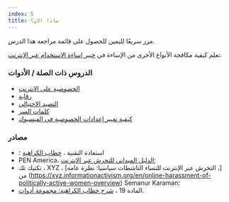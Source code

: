 ```yaml
---
index: 5
title: ماذا الان؟
---
```

مرر سريعًا لليمين للحصول على قائمة مراجعة هذا الدرس.

تعلم كيفية مكافحة الأنواع الأخرى من الإساءة في [خبير إساءة الاستخدام عبر الإنترنت](umbrella://communications/online-abuse/expert).

### الدروس ذات الصلة / الأدوات

*   [الخصوصية على الانترنت](umbrella://communications/online-privacy)
* [رقابة](umbrella://communications/censorship)
*   [التصيد الاحتيالي](umbrella://communications/phishing)
*   [كلمات السر](umbrella://information/passwords)
*   [كيفية تغيير إعدادات الخصوصية في الفيسبوك](umbrella://tools/other/s_facebook.md)

### مصادر

*   استعادة التقنية ، [خطاب الكراهية](https://www.takebackthetech.net/know-more/hate-speech) ؛
*   PEN America، [الدليل الميداني للتحرش عبر الإنترنت](https://onlineharassmentfieldmanual.pen.org/);
*   تكتيك تك ، XYZ ، [التحرش عبر الإنترنت للنساء الناشطات سياسيا: نظرة عامة ،] من (https://xyz.informationactivism.org/en/online-harassment-of-politically-active-women-overview) Semanur Karaman؛
*   المادة 19 ، [شرح خطاب الكراهية: مجموعة أدوات](https://www.article19.org/data/files/medialibrary/38231/'Hate-Speech'-Explained---A-Toolkit-%282015-Edition%29.pdf).